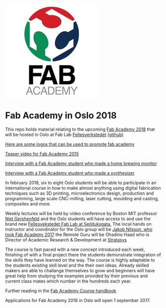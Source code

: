 ![Fab Academy Logo](logos/3229392_300x300.jpg)

# Fab Academy in Oslo 2018
This repo holds material relating to the upcoming [Fab Academy 2018](http://fabacademy.org/) that will be hosted in Oslo at Fab Lab [Fellesverkstedet](http://www.fellesverkstedet.no/) [(github)](https://github.com/fellesverkstedet)

[Here are some logos that can be used to promote fab academy](https://github.com/Jaknil/fab_academy_oslo_2017/blob/master/logos/logos.md)

[Teaser video for Fab Academy 2015](https://vimeo.com/111864398)

[Interview with a Fab Academy student who made a home brewing monitor](https://vimeo.com/109169527)

[Interview with a Fab Academy student who made a synthesizer](https://vimeo.com/109169526)

In february 2018, six to eight Oslo students will be able to participate in an international course in how to make almost anything using digital fabrication techniques such as 3D printing, microelectronics design, production and programming, large scale CNC-milling, laser cutting, moulding and casting, composites and more. 

Weekly lectures will be held by video conference by Boston MIT professor [Niel Gershenfeld](https://en.wikipedia.org/wiki/Neil_Gershenfeld) and the Oslo students will have access to and use the brand new [Fellesvekstedet Fab Lab at Seilduksgata.](https://www.facebook.com/fellesverkstedet/) The local hands on instructor and coordinator for the Oslo group will be [Jakob Nilsson, who took Fab Academy 2017](http://archive.fabacademy.org/archives/2017/fablabverket/students/100/) the Remote Guru will be Ohadino Haad who is Director of Academic Research & Development at [Stratasys](http://www.stratasys.com/)

The course is fast paced with a new concept introduced each week, finishing of with a final project there the students demonstrate integration of the skills they have learned on the way. The course is highly adaptable to the students existing skill level and the their own ideas. Already skilled makers are able to challange themselves to grow and beginners will have great help from studying the examples provided by their previous and current class mates which number in the hundreds each year. 

Further reading in the [Fab Academy Course handbook](http://docs.academany.org/FabAcademy-Handbook/_book/basic_fab_academy_course_info.html)

Applications for Fab Academy 2018 in Oslo will open 1 september 2017.  
